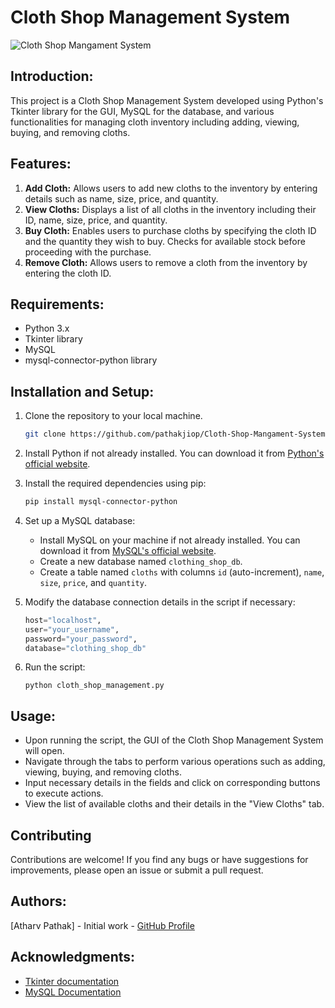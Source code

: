 # Cloth Shop Management System

![Cloth Shop Mangament System](https://github.com/pathakjiop/Cloth-Shop-Mangament-System/assets/149372274/e391809a-e655-4111-9b9a-6b9043d4da33)

## Introduction:

This project is a Cloth Shop Management System developed using Python's Tkinter library for the GUI, MySQL for the database, and various functionalities for managing cloth inventory including adding, viewing, buying, and removing cloths.

## Features:

1. **Add Cloth:** Allows users to add new cloths to the inventory by entering details such as name, size, price, and quantity.
2. **View Cloths:** Displays a list of all cloths in the inventory including their ID, name, size, price, and quantity.
3. **Buy Cloth:** Enables users to purchase cloths by specifying the cloth ID and the quantity they wish to buy. Checks for available stock before proceeding with the purchase.
4. **Remove Cloth:** Allows users to remove a cloth from the inventory by entering the cloth ID.

## Requirements:

- Python 3.x
- Tkinter library
- MySQL
- mysql-connector-python library

## Installation and Setup:

1. Clone the repository to your local machine.
   ```bash
   git clone https://github.com/pathakjiop/Cloth-Shop-Mangament-System
   ```
   
2. Install Python if not already installed. You can download it from [Python's official website](https://www.python.org/downloads/).

3. Install the required dependencies using pip:
   ```bash
   pip install mysql-connector-python
   ```

4. Set up a MySQL database:
   - Install MySQL on your machine if not already installed. You can download it from [MySQL's official website](https://dev.mysql.com/downloads/).
   - Create a new database named `clothing_shop_db`.
   - Create a table named `cloths` with columns `id` (auto-increment), `name`, `size`, `price`, and `quantity`.

5. Modify the database connection details in the script if necessary:
   ```python
   host="localhost",
   user="your_username",
   password="your_password",
   database="clothing_shop_db"
   ```

6. Run the script:
   ```
   python cloth_shop_management.py
   ```

## Usage:
- Upon running the script, the GUI of the Cloth Shop Management System will open.
- Navigate through the tabs to perform various operations such as adding, viewing, buying, and removing cloths.
- Input necessary details in the fields and click on corresponding buttons to execute actions.
- View the list of available cloths and their details in the "View Cloths" tab.

## Contributing
Contributions are welcome! If you find any bugs or have suggestions for improvements, please open an issue or submit a pull request.

## Authors:
[Atharv Pathak] - Initial work - [GitHub Profile](https://github.com/pathakjiop)

## Acknowledgments:
- [Tkinter documentation](https://docs.python.org/3/library/tkinter.html)
- [MySQL Documentation](https://dev.mysql.com/doc/)
